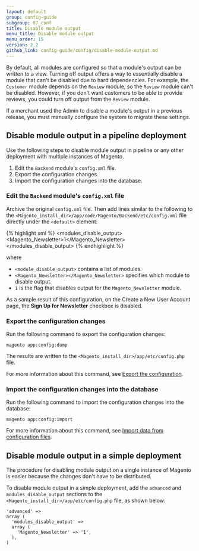 ```yaml
---
layout: default
group: config-guide
subgroup: 07_conf
title: Disable module output
menu_title: Disable module output
menu_order: 15
version: 2.2
github_link: config-guide/config/disable-module-output.md
---
```


By default, all modules are configured so that a module's output can be written to a view. Turning off output offers a way to essentially disable a module that can't be disabled due to hard dependencies. For example, the `Customer` module depends on the `Review` module, so the `Review` module can't be disabled. However, if you don't want customers to be able to provide reviews, you could turn off output from the `Review` module.

<div class="bs-callout bs-callout-info" id="info" markdown="1">
If a merchant used the Admin to disable a module's output in a previous release, you must manually configure the system to migrate these settings.
</div>

## Disable module output in a pipeline deployment

Use the following steps to disable module output in pipeline or any other deployment with multiple instances of Magento.

1. Edit the `Backend` module's `config.xml` file.
2. Export the configuration changes.
3. Import the configuration changes into the database.

### Edit the `Backend` module's `config.xml` file

Archive the original `config.xml` file. Then add lines similar to the following to the `<Magento_install_dir>/app/code/Magento/Backend/etc/config.xml` file directly under the `<default>` element:

{% highlight xml %}
<advanced>
    <modules_disable_output>
        <Magento_Newsletter>1</Magento_Newsletter>
    </modules_disable_output>
</advanced>
{% endhighlight %}

where

- `<module_disable_output>` contains a list of modules.
- `<Magento_Newsletter></Magento_Newsletter>` specifies which module to disable output.
- `1` is the flag that disables output for the `Magento_Newsletter` module.

As a sample result of this configuration, on the Create a New User Account page, the **Sign Up for Newsletter** checkbox is disabled.

### Export the configuration changes

Run the following command to export the configuration changes:

`magento app:config:dump`

The results are written to the `<Magento_install_dir>/app/etc/config.php` file.

For more information about this command, see [Export the configuration]({{page.baseurl}}config-guide/cli/config-cli-subcommands-config-mgmt-export.html).

### Import the configuration changes into the database

Run the following command to import the configuration changes into the database:

`magento app:config:import`

For more information about this command, see [Import data from configuration files]({{page.baseurl}}config-guide/cli/config-cli-subcommands-config-mgmt-import.html).

## Disable module output in a simple deployment

The procedure for disabling module output on a single instance of Magento is easier because the changes don't have to be distributed.

To disable module output in a simple deployment, add the `advanced` and `modules_disable_output` sections to the `<Magento_install_dir>/app/etc/config.php` file, as shown below:

```
'advanced' =>
array (
  'modules_disable_output' =>
  array (
    'Magento_Newsletter' => '1',
  ),
)
```
